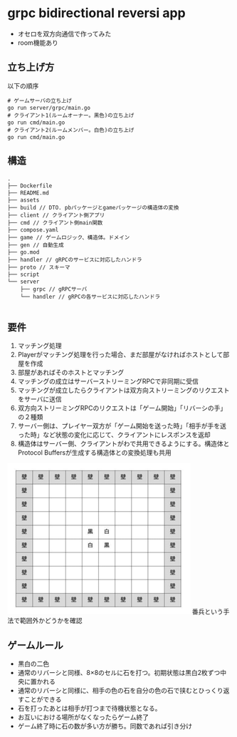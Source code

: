# grpc bidirectional reversi app
- オセロを双方向通信で作ってみた
- room機能あり

## 立ち上げ方
以下の順序
```shell
# ゲームサーバの立ち上げ
go run server/grpc/main.go
# クライアント1(ルームオーナー。黒色)の立ち上げ
go run cmd/main.go
# クライアント2(ルームメンバー。白色)の立ち上げ
go run cmd/main.go
```

## 構造

```
.
├── Dockerfile
├── README.md
├── assets
├── build // DTO. pbパッケージとgameパッケージの構造体の変換
├── client // クライアント側アプリ
├── cmd // クライアント側main関数
├── compose.yaml
├── game // ゲームロジック、構造体。ドメイン
├── gen // 自動生成
├── go.mod
├── handler // gRPCのサービスに対応したハンドラ
├── proto // スキーマ
├── script
└── server
    ├── grpc // gRPCサーバ
    └── handler // gRPCの各サービスに対応したハンドラ
 

```

## 要件
1. マッチング処理
2. Playerがマッチング処理を行った場合、まだ部屋がなければホストとして部屋を作成
3. 部屋があればそのホストとマッチング
4. マッチングの成立はサーバーストリーミングRPCで非同期に受信
5. マッチングが成立したらクライアントは双方向ストリーミングのリクエストをサーバに送信
6. 双方向ストリーミングRPCのリクエストは「ゲーム開始」「リバーシの手」の２種類
7. サーバー側は、プレイヤー双方が「ゲーム開始を送った時」「相手が手を送った時」など状態の変化に応じて、クライアントにレスポンスを返却
8. 構造体はサーバー側、クライアントがわで共用できるようにする。構造体とProtocol Buffersが生成する構造体との変換処理も共用

![img.png](assets/img.png)
番兵という手法で範囲外かどうかを確認

## ゲームルール
- 黒白の二色
- 通常のリバーシと同様、8×8のセルに石を打つ。初期状態は黒白2枚ずつ中央に置かれる
- 通常のリバーシと同様に、相手の色の石を自分の色の石で挟むとひっくり返すことができる
- 石を打ったあとは相手が打つまで待機状態となる。
- お互いにおける場所がなくなったらゲーム終了
- ゲーム終了時に石の数が多い方が勝ち。同数であれば引き分け